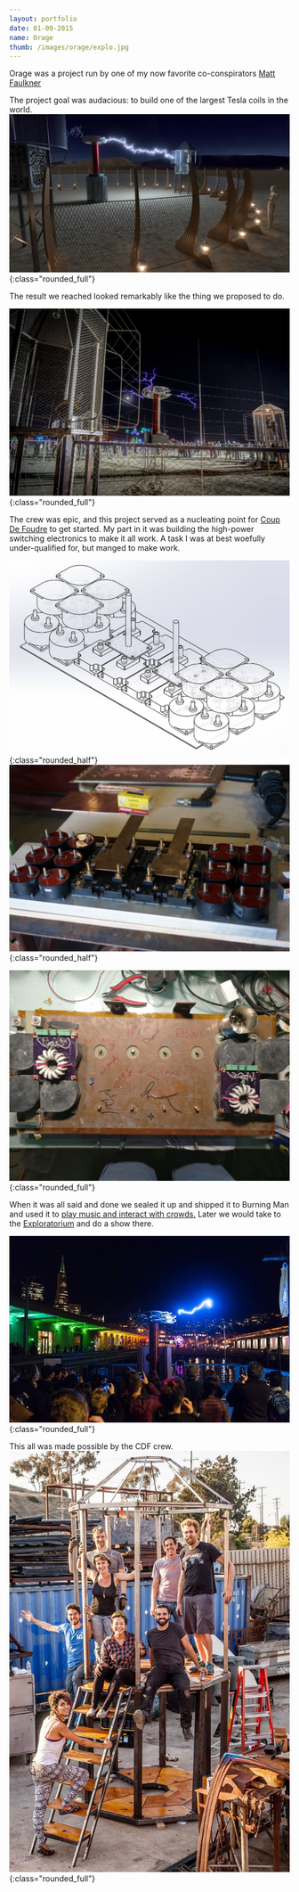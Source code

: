 ```yaml
---
layout: portfolio
date: 01-09-2015
name: Orage
thumb: /images/orage/explo.jpg
---
```


Orage was a project run by one of my now favorite co-conspirators
[Matt Faulkner](https://www.kickstarter.com/projects/327342610/orage-interactive-lightning-experience-at-burning)

The project goal was audacious: to build one of the largest Tesla coils in the world. 
![alt text](/images/orage/concept.jpg "Concept art"){:class="rounded_full"}

The result we reached looked remarkably like the thing we proposed to do.

![alt text](/images/orage/victory.jpg "Real lighting"){:class="rounded_full"}

The crew was epic, and this project served as a nucleating point for
[Coup De Foudre](https://www.coupdefoud.re/) to get started. My part in
it was building the high-power switching electronics to make it all work. A task I was at
best woefully under-qualified for, but manged to make work.

![alt text](/images/orage/cad.jpg "CAD Version"){:class="rounded_half"}
![alt text](/images/orage/bridge_clean.jpg "Reality"){:class="rounded_half"}

![alt text](/images/electricus/signatures.jpg "Signatures on the bridge"){:class="rounded_full"}

When it was all said and done we sealed it up and shipped it to Burning Man and used it to
[play music and interact with crowds.](https://www.youtube.com/results?search_query=orage+burning+man)
Later we would take to the [Exploratorium](https://www.exploratorium.edu/) and do a show there.

![alt text](/images/orage/explo.jpg "Reality"){:class="rounded_full"}

This all was made possible by the CDF crew.
![alt text](/images/orage/crew.jpg "Da crew"){:class="rounded_full"}
